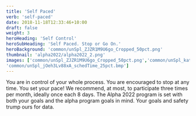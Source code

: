 ```yaml
---
title: 'Self Paced'
verb: 'self-paced'
date: 2018-11-18T12:33:46+10:00
draft: false
weight: 3
heroHeading: 'Self Control'
heroSubHeading: 'Self Paced. Stop or Go On.'
heroBackground: 'common/unSpl_ZJZR1M9U6go_Cropped_50pct.png'
thumbnail: 'alpha2022/alpha2022_2.png'
images: ['common/unSpl_ZJZR1M9U6go_Cropped_50pct.png','common/unSpl_kate-trifo-B1u6zO_sYYU-unsplash_SwimPace_crop_25pct.png',
'common/unSpl_jOeh3Lv88xA_schedTime_25pct.bmp']
---
```


You are in control of your whole process. You are encouraged to stop at any time. You set your pace! We recommend, at most, to participate three times per month, ideally once each 8 days.
The Alpha 2022 program is set with both your goals and the alpha program goals in mind. Your goals and safety trump ours for data.